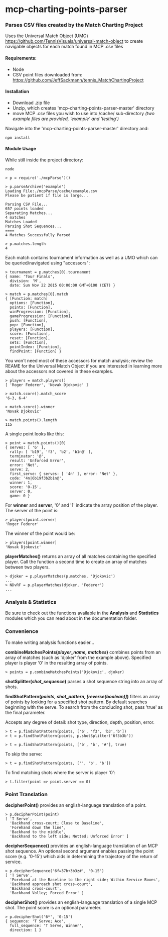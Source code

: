 # mcp-charting-points-parser
### Parses CSV files created by the Match Charting Project
Uses the Universal Match Object (UMO) https://github.com/TennisVisuals/universal-match-object to create navigable objects for each match found in MCP .csv files

#### Requirements:
- Node
- CSV point files downloaded from: https://github.com/JeffSackmann/tennis_MatchChartingProject

#### Installation
- Download .zip file
- Unzip, which creates 'mcp-charting-points-parser-master' directory
- move MCP .csv files you wish to use into /cache/ sub-directory
*(two example files are provided, 'example' and 'testing')*

Navigate into the 'mcp-charting-points-parser-master' directory and:
```
npm install
```
#### Module Usage
While still inside the project directory:
```
node

> p = require('./mcpParse')()

> p.parseArchive('example')
Loading File:./mcpParse/cache/example.csv
Please be patient if file is large...

Parsing CSV File...
657 points loaded
Separating Matches...
4 matches
Matches Loaded
Parsing Shot Sequences...
====
4 Matches Successfully Parsed

> p.matches.length
4
```
Each match contains tournament information as well as a UMO which can be queried/navigated using "accessors":
```
> tournament = p.matches[0].tournament
{ name: 'Tour Finals',
  division: 'M',
  date: Sun Nov 22 2015 00:00:00 GMT+0100 (CET) }

> match = p.matches[0].match
{ [Function: match]
  options: [Function],
  points: [Function],
  winProgression: [Function],
  gameProgression: [Function],
  push: [Function],
  pop: [Function],
  players: [Function],
  score: [Function],
  reset: [Function],
  sets: [Function],
  pointIndex: [Function],
  findPoint: [Function] }
```
You won't need most of these accessors for match analysis; review the REAME for the Universal Match Object if you are interested in learning more about the accessors not covered in these examples.  
```
> players = match.players()
[ 'Roger Federer', 'Novak Djokovic' ]

> match.score().match_score
'6-3, 6-4'

> match.score().winner
'Novak Djokovic'

> match.points().length
115
```

A single point looks like this:
```
> point = match.points()[0]
{ serves: [ '6' ],
  rally: [ 'b19', 'f3', 'b2', 'b1n@' ],
  terminator: '@',
  result: 'Unforced Error',
  error: 'Net',
  serve: 2,
  first_serve: { serves: [ '4n' ], error: 'Net' },
  code: '4n|6b19f3b2b1n@',
  winner: 1,
  score: '0-15',
  server: 0,
  game: 0 }
```
For **winner** and **server**,  '0' and '1' indicate the array position of the player.  The server of the point is:

```
> players[point.server]
'Roger Federer'
```

The winner of the point would be:

```
> players[point.winner]
'Novak Djokovic'
```
**playerMatches()** returns an array of all matches containing the specified player.  Call the function a second time to create an array of matches between two players.

```
> djoker = p.playerMatches(p.matches, 'Djokovic')
...
> NDvRF = p.playerMatches(djoker, 'Federer')
...
```
### Analysis & Statistics
Be sure to check out the functions available in the **Analysis** and **Statistics** modules which you can read about in the documentation folder.

### Convenience
To make writing analysis functions easier...

**combineMatchesPoints(*player_name, matches*)** combines points from an array of matches (such as 'djoker' from the example above). Specified player is player '0' in the resulting array of points.
```
> points = p.combineMatchesPoints('Djokovic', djoker)
```

**shotSplitter(*shot_sequence*)** parses a shot sequence string into an array of shots.

**findShotPattern(*points, shot_pattern, [reverse(boolean)]*)** filters an array of points by looking for a specified shot pattern. By default searches beginning with the serve.  To search from the concluding shot, pass 'true' as the final parameter.

Accepts any degree of detail: shot type, direction, depth, position, error.
```
> t = p.findShotPattern(points, ['6', 'f3', 'b3','b'])
> t = p.findShotPattern(points, p.shotSplitter('6f3b3b'))

> t = p.findShotPattern(points, ['b', 'b', '#'], true)
```
To skip the serve:
```
> t = p.findShotPattern(points, ['', 'b', 'b'])
```
To find matching shots where the server is player '0':
```
> t.filter(point => point.server == 0)
```

### Point Translation

**decipherPoint()** provides an english-language translation of a point.
```
> p.decipherPoint(point)
[ 'T Serve',
  'Backhand cross-court; Close to Baseline',
  'Forehand down the line',
  'Backhand to the middle',
  'Backhand to the left side; Netted; Unforced Error' ]
```
**decipherSequence()** provides an english-language translation of an MCP shot sequence. An optional second argument enables passing the point score (e.g. '0-15') which aids in determining the trajectory of the return of service.
```
> p.decipherSequence('6f=37b+3b3z#', '0-15')
[ 'T Serve',
  'Forehand at the Baseline to the right side; Within Service Boxes',
  'Backhand approach shot cross-court',
  'Backhand cross-court',
  'Backhand Volley; Forced Error' ]
```
**decipherShot()** provides an english-language translation of a single MCP shot. The point score is an optional parameter.
```
> p.decipherShot('6*', '0-15')
{ sequence: 'T Serve; Ace',
  full_sequence: 'T Serve, Winner',
  direction: 1 }
  ```
